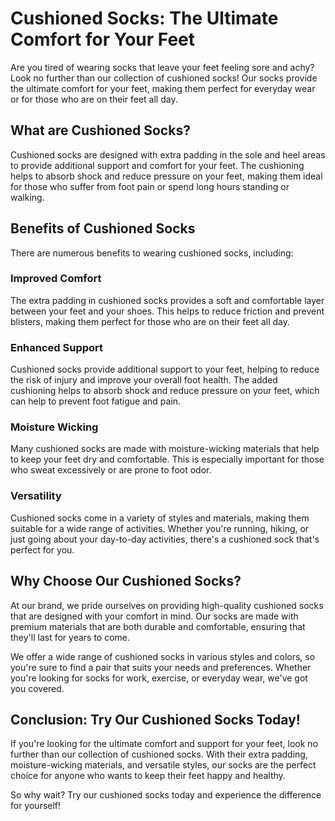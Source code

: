 # Cushioned Socks: The Ultimate Comfort for Your Feet

Are you tired of wearing socks that leave your feet feeling sore and achy? Look no further than our collection of cushioned socks! Our socks provide the ultimate comfort for your feet, making them perfect for everyday wear or for those who are on their feet all day.

## What are Cushioned Socks?

Cushioned socks are designed with extra padding in the sole and heel areas to provide additional support and comfort for your feet. The cushioning helps to absorb shock and reduce pressure on your feet, making them ideal for those who suffer from foot pain or spend long hours standing or walking.

## Benefits of Cushioned Socks

There are numerous benefits to wearing cushioned socks, including:

### Improved Comfort

The extra padding in cushioned socks provides a soft and comfortable layer between your feet and your shoes. This helps to reduce friction and prevent blisters, making them perfect for those who are on their feet all day.

### Enhanced Support

Cushioned socks provide additional support to your feet, helping to reduce the risk of injury and improve your overall foot health. The added cushioning helps to absorb shock and reduce pressure on your feet, which can help to prevent foot fatigue and pain.

### Moisture Wicking

Many cushioned socks are made with moisture-wicking materials that help to keep your feet dry and comfortable. This is especially important for those who sweat excessively or are prone to foot odor.

### Versatility

Cushioned socks come in a variety of styles and materials, making them suitable for a wide range of activities. Whether you're running, hiking, or just going about your day-to-day activities, there's a cushioned sock that's perfect for you.

## Why Choose Our Cushioned Socks?

At our brand, we pride ourselves on providing high-quality cushioned socks that are designed with your comfort in mind. Our socks are made with premium materials that are both durable and comfortable, ensuring that they'll last for years to come.

We offer a wide range of cushioned socks in various styles and colors, so you're sure to find a pair that suits your needs and preferences. Whether you're looking for socks for work, exercise, or everyday wear, we've got you covered.

## Conclusion: Try Our Cushioned Socks Today!

If you're looking for the ultimate comfort and support for your feet, look no further than our collection of cushioned socks. With their extra padding, moisture-wicking materials, and versatile styles, our socks are the perfect choice for anyone who wants to keep their feet happy and healthy.

So why wait? Try our cushioned socks today and experience the difference for yourself!